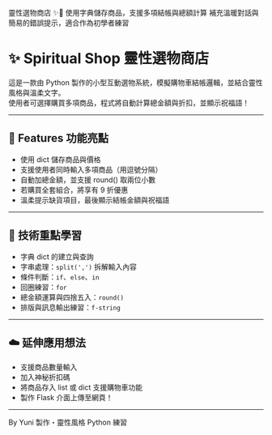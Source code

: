 靈性選物商店 ✨🛒
使用字典儲存商品，支援多項結帳與總額計算
補充溫暖對話與簡易的錯誤提示，適合作為初學者練習

# ✨ Spiritual Shop 靈性選物商店

這是一款由 Python 製作的小型互動選物系統，模擬購物車結帳邏輯，並結合靈性風格與溫柔文字。  
使用者可選擇購買多項商品，程式將自動計算總金額與折扣，並顯示祝福語！

---

## 🧾 Features 功能亮點

- 使用 dict 儲存商品與價格  
- 支援使用者同時輸入多項商品（用逗號分隔）  
- 自動加總金額，並支援 round() 取兩位小數  
- 若購買全套組合，將享有 9 折優惠  
- 溫柔提示缺貨項目，最後顯示結帳金額與祝福語  

---

## 📘 技術重點學習

- 字典 dict 的建立與查詢  
- 字串處理：`split(',')` 拆解輸入內容  
- 條件判斷：`if`、`else`、`in`  
- 回圈練習：`for`  
- 總金額運算與四捨五入：`round()`  
- 排版與訊息輸出練習：`f-string`
- ---

## ☁️ 延伸應用想法

- 支援商品數量輸入
- 加入神秘折扣碼
- 將商品存入 list 或 dict 支援購物車功能
- 製作 Flask 介面上傳至網頁！

---

By Yuni 製作・靈性風格 Python 練習
